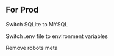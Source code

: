 ## For Prod

Switch SQLite to MYSQL

Switch .env file to environment variables

Remove robots meta


